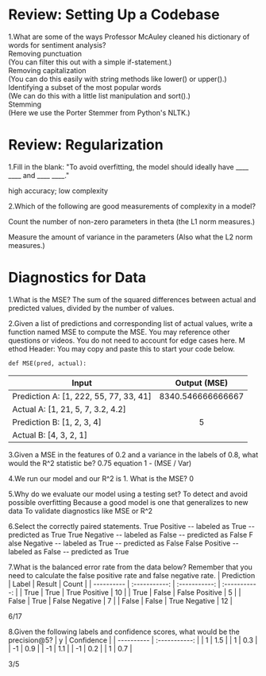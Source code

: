 #  Review: Setting Up a Codebase

1.W​hat are some of the ways Professor McAuley cleaned his dictionary of words for sentiment analysis?  
R​emoving punctuation  
(You can filter this out with a simple if-statement.)   
R​emoving capitalization  
(You can do this easily with string methods like lower() or upper().)  
Identifying a subset of the most popular words  
(We can do this with a little list manipulation and sort().)  
S​temming  
(Here we use the Porter Stemmer from Python's NLTK.)  


# Review: Regularization

1.Fill in the blank: "T​o avoid overfitting, the model should ideally have ____ ____ and ____ ____."  

h​igh accuracy; low complexity  

2.W​hich of the following are good measurements of complexity in a model?  


C​ount the number of non-zero parameters in theta
(the L1 norm measures.)   

Measure the amount of variance in the parameters
(Also what the L2 norm measures.) 

# Diagnostics for Data
1.W​hat is the MSE?
T​he sum of the squared differences between actual and predicted values, divided by the number of values.

2.G​iven a list of predictions and corresponding list of actual values, write a function named MSE to compute the MSE. You may reference other questions or videos. You do not need to account for edge cases here.
M​ethod Header:
Y​ou may copy and paste this to start your code below.
```html
def MSE(pred, actual):
```
| Input	      |Output (MSE)     |
| ---------- | :-----------:  |
| P​rediction A: [1, 222, 55, 77, 33, 41]	     | 8340.546666666667   |
| Actual A: [1, 21, 5, 7, 3.2, 4.2]		     |    |
| P​rediction B: [1, 2, 3, 4]		     | 5   |
| Actual B: [4, 3, 2, 1]		     |   |

3.G​iven a MSE in the features of 0.2 and a variance in the labels of 0.8, what would the R^2 statistic be?
0.75
equation 1 - (MSE / Var)

4.We run our model and our R^2 is 1. What is the MSE?
0

5.W​hy do we evaluate our model using a testing set?
To detect and avoid possible overfitting
B​ecause a good model is one that generalizes to new data
T​o validate diagnostics like MSE or R^2

6.S​elect the correctly paired statements.
T​rue Positive -- labeled as True -- predicted as True
T​rue Negative -- labeled as False -- predicted as False
F​alse Negative -- labeled as True -- predicted as False
False Positive -- labeled as False -- predicted as True

7.W​hat is the balanced error rate from the data below? Remember that you need to calculate the false positive rate and false negative rate.
| Prediction      | Label     | Result     | Count     |
| ---------- | :-----------:  | :-----------: | :-----------: |
| T​rue	     | T​rue	    | T​rue Positive	     | 10     |
| T​rue	     | F​alse	    | F​alse Positive		     | 5     |
| ​False		     | T​rue	    | ​False Negative	     | 7     |
| ​False		     | ​False		    | True Negative		     | 12     |

6/17

8.G​iven the following labels and confidence scores, what would be the precision@5?
| y      | Confidence     |
| ---------- | :-----------:  |
| 1​	     |  1.5    |
| 1​	     |  0.3    |
| -1​	     |  0.9    |
| -1​	     |  1.1    |
| -1​	     |  0.2    |
| 1​	     |  0.7    |

3/5
